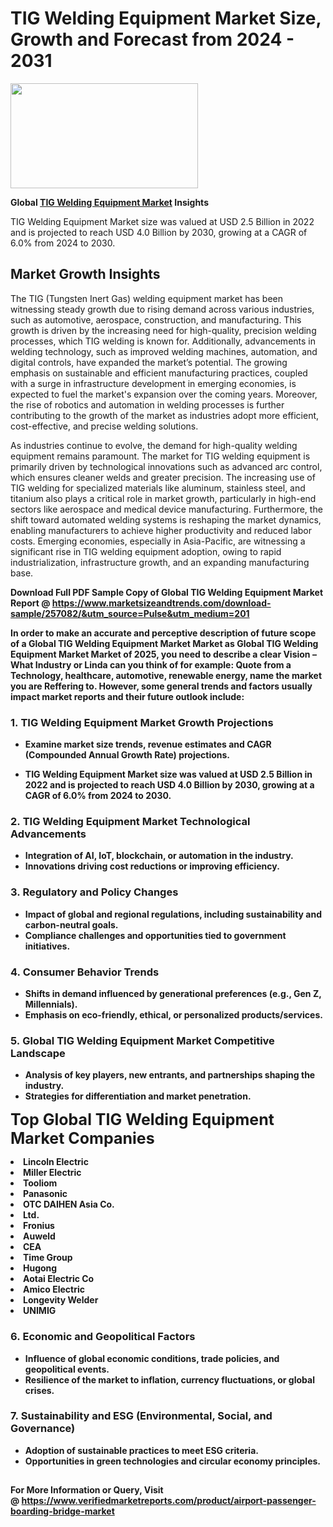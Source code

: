 <H1>TIG Welding Equipment Market Size, Growth and Forecast from 2024 - 2031</H1><img class="aligncenter size-medium wp-image-584254" src="https://thirdeyenews.in/wp-content/uploads/2024/09/Global-Market-Research-300x168.jpeg" alt="" width="300" height="168" /><p><strong>Global&nbsp;<a href="https://www.marketsizeandtrends.com/download-sample/257082/&amp;utm_source=Pulse&amp;utm_medium=201">TIG Welding Equipment Market</a> Insights</strong></p><p>TIG Welding Equipment Market size was valued at USD 2.5 Billion in 2022 and is projected to reach USD 4.0 Billion by 2030, growing at a CAGR of 6.0% from 2024 to 2030.</p><p><h2>Market Growth Insights</h2> <p>The TIG (Tungsten Inert Gas) welding equipment market has been witnessing steady growth due to rising demand across various industries, such as automotive, aerospace, construction, and manufacturing. This growth is driven by the increasing need for high-quality, precision welding processes, which TIG welding is known for. Additionally, advancements in welding technology, such as improved welding machines, automation, and digital controls, have expanded the market’s potential. The growing emphasis on sustainable and efficient manufacturing practices, coupled with a surge in infrastructure development in emerging economies, is expected to fuel the market's expansion over the coming years. Moreover, the rise of robotics and automation in welding processes is further contributing to the growth of the market as industries adopt more efficient, cost-effective, and precise welding solutions.</p> <p><strong></strong></p> <p>As industries continue to evolve, the demand for high-quality welding equipment remains paramount. The market for TIG welding equipment is primarily driven by technological innovations such as advanced arc control, which ensures cleaner welds and greater precision. The increasing use of TIG welding for specialized materials like aluminum, stainless steel, and titanium also plays a critical role in market growth, particularly in high-end sectors like aerospace and medical device manufacturing. Furthermore, the shift toward automated welding systems is reshaping the market dynamics, enabling manufacturers to achieve higher productivity and reduced labor costs. Emerging economies, especially in Asia-Pacific, are witnessing a significant rise in TIG welding equipment adoption, owing to rapid industrialization, infrastructure growth, and an expanding manufacturing base.</p> <p><strong></p><p><span class=""><strong>Download Full PDF Sample Copy of Global TIG Welding Equipment Market Report</strong> @ <a href="https://www.marketsizeandtrends.com/download-sample/257082/&amp;utm_source=Pulse&amp;utm_medium=201" target="_blank">https://www.marketsizeandtrends.com/download-sample/257082/&amp;utm_source=Pulse&amp;utm_medium=201</a></span></p><p>In order to make an accurate and perceptive description of future scope of a Global&nbsp;TIG Welding Equipment Market Market as Global&nbsp;TIG Welding Equipment Market Market of 2025, you need to describe a clear Vision &ndash; What Industry or Linda can you think of for example: Quote from a Technology, healthcare, automotive, renewable energy, name the market you are Reffering to. However, some general trends and factors usually impact market reports and their future outlook include:</p><h3>1.&nbsp;<strong>TIG Welding Equipment Market Growth Projections</strong></h3><ul><li>Examine market size trends, revenue estimates and CAGR (Compounded Annual Growth Rate) projections.</li><li><p>TIG Welding Equipment Market size was valued at USD 2.5 Billion in 2022 and is projected to reach USD 4.0 Billion by 2030, growing at a CAGR of 6.0% from 2024 to 2030.</p></li></ul><h3>2.&nbsp;<strong>TIG Welding Equipment Market Technological Advancements</strong></h3><ul><li>Integration of AI, IoT, blockchain, or automation in the industry.</li><li>Innovations driving cost reductions or improving efficiency.</li></ul><h3>3.&nbsp;<strong>Regulatory and Policy Changes</strong></h3><ul><li>Impact of global and regional regulations, including sustainability and carbon-neutral goals.</li><li>Compliance challenges and opportunities tied to government initiatives.</li></ul><h3>4.&nbsp;<strong>Consumer Behavior Trends</strong></h3><ul><li>Shifts in demand influenced by generational preferences (e.g., Gen Z, Millennials).</li><li>Emphasis on eco-friendly, ethical, or personalized products/services.</li></ul><h3>5.&nbsp;<strong>Global TIG Welding Equipment Market Competitive Landscape</strong></h3><ul><li>Analysis of key players, new entrants, and partnerships shaping the industry.</li><li>Strategies for differentiation and market penetration.</li></ul><p data-pm-slice="1 1 []"><span style="color: inherit; font-family: inherit; font-size: 25px;">Top Global TIG Welding Equipment Market Companies</span></p><div class="" data-test-id=""><p><li>Lincoln Electric</li><li> Miller Electric</li><li> Tooliom</li><li> Panasonic</li><li> OTC DAIHEN Asia Co.</li><li>Ltd.</li><li> Fronius</li><li> Auweld</li><li> CEA</li><li> Time Group</li><li> Hugong</li><li> Aotai Electric Co</li><li> Amico Electric</li><li> Longevity Welder</li><li> UNIMIG</li></p></div><h3>6.&nbsp;<strong>Economic and Geopolitical Factors</strong></h3><ul><li>Influence of global economic conditions, trade policies, and geopolitical events.</li><li>Resilience of the market to inflation, currency fluctuations, or global crises.</li></ul><h3>7.&nbsp;<strong>Sustainability and ESG (Environmental, Social, and Governance)</strong></h3><ul><li>Adoption of sustainable practices to meet ESG criteria.</li><li>Opportunities in green technologies and circular economy principles.</li></ul><h2><strong style="font-size: 14px;">For More Information or Query, Visit @&nbsp;</strong><a style="background-color: #ffffff; font-size: 14px;" href="https://www.marketsizeandtrends.com/report/tig-welding-equipment-market/" target="_blank">https://www.verifiedmarketreports.com/product/airport-passenger-boarding-bridge-market</a></h2>

